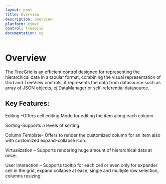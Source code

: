 ```yaml
---
layout: post
title: Overview
description: overview
platform: ejmvc
control: TreeGrid
documentation: ug
---
```


# Overview

The TreeGrid is an efficient control designed for representing the hierarchical data in a tabular format, combining the visual representation of Grid and TreeView controls; it represents the data from datasource such as array of JSON objects, ej.DataManager or self-referential datasource.

## Key Features:

Editing –Offers cell editing Mode for editing the item along each column

Sorting-Supports _n_ levels of sorting.

Column Template- Offers to render the customized column for an item also with customized expand-collapse icon.

Virtualization – Supports rendering huge amount of hierarchical data at once. 

User Interaction – Supports tooltip for each cell or even only for expander cell in the grid, expand collapse at ease, single and multiple row selection, columns resizing.

